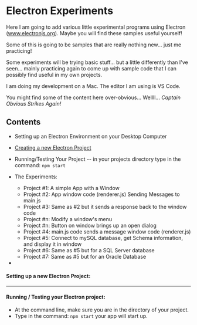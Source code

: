 # Electron Experiments
Here I am going to add various little experimental programs using Electron (www.electronjs.org). Maybe you will find these samples useful yourself!

Some of this is going to be samples that are really nothing new... just me practicing!

Some experiments will be trying basic stuff... but a little differently than I've seen... mainly practicing again to come up with sample code that I can possibly find useful in my own projects.

I am doing my development on a Mac.  The editor I am using is VS Code.

You might find some of the content here over-obvious... Wellll... *Captain Obvious Strikes Again!*

## Contents
- Setting up an Electron Environment on your Desktop Computer
- [Creating a new Electron Project](creating-electron-projects.MD)
- Running/Testing Your Project -- in your projects directory type in the command:  `npm start`

- The Experiments:
   - Project #1: A simple App with a Window
   - Project #2: App window code (renderer.js) Sending Messages to main.js
   - Project #3: Same as #2 but it sends a response back to the window code
   - Project #n: Modify a window's menu
   - Project #n: Button on window brings up an open dialog
   - Project #4: main.js code sends a message window code (renderer.js)
   - Project #5: Connect to mySQL database, get Schema information, and display it in window
   - Project #6: Same as #5 but for a SQL Server database
   - Project #7: Same as #5 but for an Oracle Database
- 


#### Setting up a new Electron Project:


---

#### Running / Testing your Electron project:
- At the command line, make sure you are in the directory of your project.
- Type in the command:  `npm start`  your app will start up.


